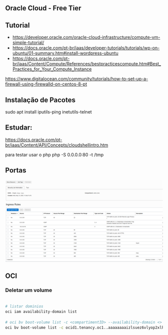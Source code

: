 ## Oracle Cloud - Free Tier
 
## Tutorial

- https://developer.oracle.com/oracle-cloud-infrastructure/compute-vm-simple-tutorial/
- https://docs.oracle.com/pt-br/iaas/developer-tutorials/tutorials/wp-on-ubuntu/01-summary.htm#install-wordpress-ubuntu
- https://docs.oracle.com/pt-br/iaas/Content/Compute/References/bestpracticescompute.htm#Best_Practices_for_Your_Compute_Instance

https://www.digitalocean.com/community/tutorials/how-to-set-up-a-firewall-using-firewalld-on-centos-8-pt


## Instalação de Pacotes

sudo apt install iputils-ping inetutils-telnet


## Estudar:

https://docs.oracle.com/pt-br/iaas/Content/API/Concepts/cloudshellintro.htm


para testar usar o php php -S 0.0.0.0:80 -t /tmp


## Portas

![](2021-02-01-13-33-33.png)




## OCI

### Deletar um volume

```sh

# listar dominios
oci iam availability-domain list

# oci bv boot-volume list -c <compartimentID> --availability-domain <>
oci bv boot-volume list -c ocid1.tenancy.oc1..aaaaaaaaizlsuez6vlyop2xlhymzxadp4cbqpcwlsnf2buzsvpgmf47gntia --availability-domain olcZ:US-ASHBURN-AD-3




```